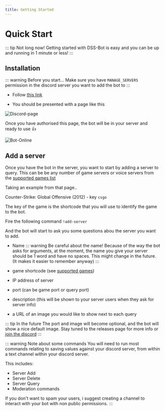 ```yaml
---
title: Getting Started
---
```


# Quick Start

::: tip Not long now!
Getting started with DSS-Bot is easy and you can be up
and running in 1 minute or less!
:::

## Installation

::: warning Before you start...
Make sure you have `MANAGE_SERVERS` permission in the discord server
you want to add the bot to
:::

- Follow [this link](https://discordapp.com/oauth2/authorize?client_id=720731226977075281&scope=bot&permissions=8)

- You should be presented with a page like this 

![Discord-page](/images/guide/installondiscord.png)

Once you have authorised this page, the bot will be 
in your server and ready to use :thumbsup:

![Bot-Online](/images/guide/botonline.png)

## Add a server

Once you have the bot in the server, you want to start by adding
a server to query. This can be be any number of game servers or voice
servers from the [supported games list](/supported/)

Taking an example from that page..

Counter-Strike: Global Offensive (2012) - key `csgo	`

The key of the game is the shortcode that you will use to 
identify the game to the bot.

Fire the following command
`!add-server`

And the bot will start to ask you some questions abou the server you want to add.

- Name
::: warning Be careful about the name!
Because of the way the bot asks for arguments, at the moment,
the name you give your server should be 1 word and have no spaces.
This might change in the future. (It makes it easier to remember anyway)
:::

- game shortcode (see [supported games](/supported/))
- IP address of server
- port (can be game port or query port)
- description (this will be shown to your server users when they ask for server info)
- a URL of an image you would like to show next to each query

::: tip In the future
The port and image will become optional, and the bot will show
a nice default image. Stay tuned to the releases page for more info
or [join the discord](https://discord.gg/J3ufCA2)
:::

::: warning Note about some commands
You will need to run most commands relating to saving values against 
your discord server, from within a text channel within your discord server.

This includes: 
- Server Add
- Server Delete
- Server Query
- Moderation commands

If you don't want to spam your users, i suggest creating a channel to interact with your bot with non public permissions.
:::